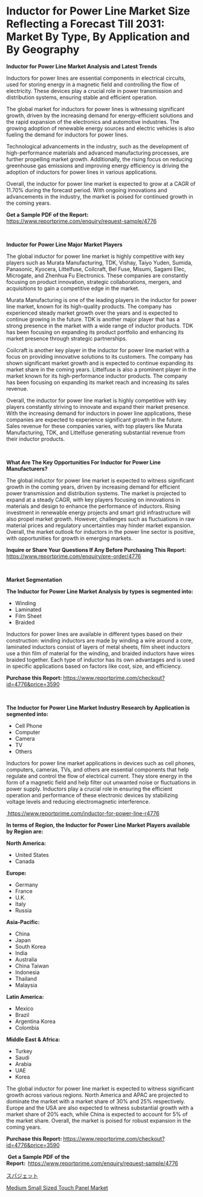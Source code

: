 <p><h1>Inductor for Power Line Market Size Reflecting a Forecast Till 2031: Market By Type, By Application and By Geography</h1></p><p><strong>Inductor for Power Line Market Analysis and Latest Trends</strong></p>
<p><p>Inductors for power lines are essential components in electrical circuits, used for storing energy in a magnetic field and controlling the flow of electricity. These devices play a crucial role in power transmission and distribution systems, ensuring stable and efficient operation.</p><p>The global market for inductors for power lines is witnessing significant growth, driven by the increasing demand for energy-efficient solutions and the rapid expansion of the electronics and automotive industries. The growing adoption of renewable energy sources and electric vehicles is also fueling the demand for inductors for power lines.</p><p>Technological advancements in the industry, such as the development of high-performance materials and advanced manufacturing processes, are further propelling market growth. Additionally, the rising focus on reducing greenhouse gas emissions and improving energy efficiency is driving the adoption of inductors for power lines in various applications.</p><p>Overall, the inductor for power line market is expected to grow at a CAGR of 11.70% during the forecast period. With ongoing innovations and advancements in the industry, the market is poised for continued growth in the coming years.</p></p>
<p><strong>Get a Sample PDF of the Report:&nbsp;</strong> <a href="https://www.reportprime.com/enquiry/request-sample/4776">https://www.reportprime.com/enquiry/request-sample/4776</a></p>
<p>&nbsp;</p>
<p><strong>Inductor for Power Line Major Market Players</strong></p>
<p><p>The global inductor for power line market is highly competitive with key players such as Murata Manufacturing, TDK, Vishay, Taiyo Yuden, Sumida, Panasonic, Kyocera, Littelfuse, Coilcraft, Bel Fuse, Misumi, Sagami Elec, Microgate, and Zhenhua Fu Electronics. These companies are constantly focusing on product innovation, strategic collaborations, mergers, and acquisitions to gain a competitive edge in the market.</p><p>Murata Manufacturing is one of the leading players in the inductor for power line market, known for its high-quality products. The company has experienced steady market growth over the years and is expected to continue growing in the future. TDK is another major player that has a strong presence in the market with a wide range of inductor products. TDK has been focusing on expanding its product portfolio and enhancing its market presence through strategic partnerships.</p><p>Coilcraft is another key player in the inductor for power line market with a focus on providing innovative solutions to its customers. The company has shown significant market growth and is expected to continue expanding its market share in the coming years. Littelfuse is also a prominent player in the market known for its high-performance inductor products. The company has been focusing on expanding its market reach and increasing its sales revenue.</p><p>Overall, the inductor for power line market is highly competitive with key players constantly striving to innovate and expand their market presence. With the increasing demand for inductors in power line applications, these companies are expected to experience significant growth in the future. Sales revenue for these companies varies, with top players like Murata Manufacturing, TDK, and Littelfuse generating substantial revenue from their inductor products.</p></p>
<p>&nbsp;</p>
<p><strong>What Are The Key Opportunities For Inductor for Power Line Manufacturers?</strong></p>
<p><p>The global inductor for power line market is expected to witness significant growth in the coming years, driven by increasing demand for efficient power transmission and distribution systems. The market is projected to expand at a steady CAGR, with key players focusing on innovations in materials and design to enhance the performance of inductors. Rising investment in renewable energy projects and smart grid infrastructure will also propel market growth. However, challenges such as fluctuations in raw material prices and regulatory uncertainties may hinder market expansion. Overall, the market outlook for inductors in the power line sector is positive, with opportunities for growth in emerging markets.</p></p>
<p><strong>Inquire or Share Your Questions If Any Before Purchasing This Report:</strong> <a href="https://www.reportprime.com/enquiry/pre-order/4776">https://www.reportprime.com/enquiry/pre-order/4776</a></p>
<p>&nbsp;</p>
<p><strong>Market Segmentation</strong></p>
<p><strong>The Inductor for Power Line Market Analysis by types is segmented into:</strong></p>
<p><ul><li>Winding</li><li>Laminated</li><li>Film Sheet</li><li>Braided</li></ul></p>
<p><p>Inductors for power lines are available in different types based on their construction: winding inductors are made by winding a wire around a core, laminated inductors consist of layers of metal sheets, film sheet inductors use a thin film of material for the winding, and braided inductors have wires braided together. Each type of inductor has its own advantages and is used in specific applications based on factors like cost, size, and efficiency.</p></p>
<p><strong>Purchase this Report:&nbsp;</strong><a href="https://www.reportprime.com/checkout?id=4776&price=3590">https://www.reportprime.com/checkout?id=4776&price=3590</a></p>
<p>&nbsp;</p>
<p><strong>The Inductor for Power Line Market Industry Research by Application is segmented into:</strong></p>
<p><ul><li>Cell Phone</li><li>Computer</li><li>Camera</li><li>TV</li><li>Others</li></ul></p>
<p><p>Inductors for power line market applications in devices such as cell phones, computers, cameras, TVs, and others are essential components that help regulate and control the flow of electrical current. They store energy in the form of a magnetic field and help filter out unwanted noise or fluctuations in power supply. Inductors play a crucial role in ensuring the efficient operation and performance of these electronic devices by stabilizing voltage levels and reducing electromagnetic interference.</p></p>
<p><a href="https://www.reportprime.com/inductor-for-power-line-r4776">&nbsp;https://www.reportprime.com/inductor-for-power-line-r4776</a></p>
<p><strong>In terms of Region, the Inductor for Power Line Market Players available by Region are:</strong></p>
<p>
    <p> <strong> North America: </strong>
        <ul>
            <li>United States</li>
            <li>Canada</li>
        </ul>
        </p> 
    <p> <strong> Europe: </strong>
        <ul>
            <li>Germany</li>
            <li>France</li>
            <li>U.K.</li>
            <li>Italy</li>
            <li>Russia</li>
        </ul>
        </p> 
    <p> <strong> Asia-Pacific: </strong>
        <ul>
            <li>China</li>
            <li>Japan</li>
            <li>South Korea</li>
            <li>India</li>
            <li>Australia</li>
            <li>China Taiwan</li>
            <li>Indonesia</li>
            <li>Thailand</li>
            <li>Malaysia</li>
        </ul>
        </p> 
    <p> <strong> Latin America: </strong>
        <ul>
            <li>Mexico</li>
            <li>Brazil</li>
            <li>Argentina Korea</li>
            <li>Colombia</li>
        </ul>
        </p> 
    <p> <strong> Middle East & Africa: </strong>
        <ul>
            <li>Turkey</li>
            <li>Saudi</li>
            <li>Arabia</li>
            <li>UAE</li>
            <li>Korea</li>
        </ul>
    </p>
    </p>
<p><p>The global inductor for power line market is expected to witness significant growth across various regions. North America and APAC are projected to dominate the market with a market share of 30% and 25% respectively. Europe and the USA are also expected to witness substantial growth with a market share of 20% each, while China is expected to account for 5% of the market share. Overall, the market is poised for robust expansion in the coming years.</p></p>
<p><strong>Purchase this Report: </strong><a href="https://www.reportprime.com/checkout?id=4776&price=3590">https://www.reportprime.com/checkout?id=4776&price=3590</a></p>
<p>&nbsp;<strong>Get a Sample PDF of the Report:&nbsp;&nbsp;</strong><a href="https://www.reportprime.com/enquiry/request-sample/4776">https://www.reportprime.com/enquiry/request-sample/4776</a></p>
<p><strong></strong></p>
<p><p><a href="https://github.com/BrionnaBoyle/Market-Research-Report-List-1/blob/main/207513873776.md">スパジェット</a></p><p><a href="https://github.com/ElmoRunolfsson2023/Market-Research-Report-List-1/blob/main/medium-small-sized-touch-panel-market.md">Medium Small Sized Touch Panel Market</a></p></p>